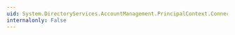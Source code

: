 ```yaml
---
uid: System.DirectoryServices.AccountManagement.PrincipalContext.ConnectedServer
internalonly: False
---
```

